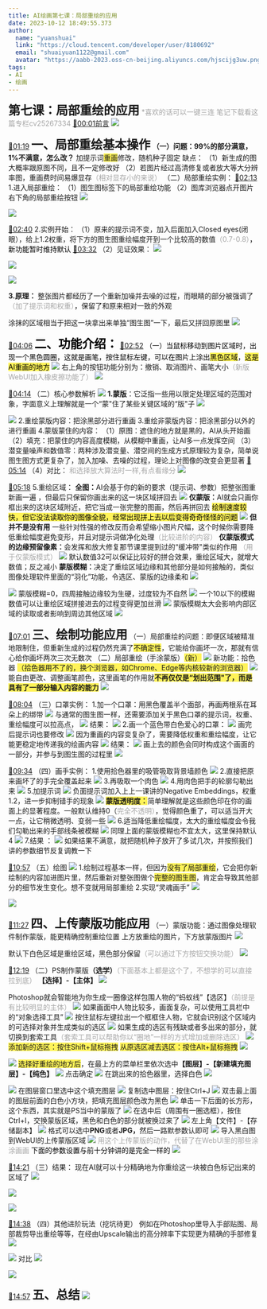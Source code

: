 ```yaml
---
title: AI绘画第七课：局部重绘的应用
date: 2023-10-12 18:49:55.373
author:
  name: "yuanshuai"
  link: "https://cloud.tencent.com/developer/user/8180692"
  email: "shuaiyuan1122@gmail.com"
  avatar: "https://aabb-2023.oss-cn-beijing.aliyuncs.com/hjscijg3uw.png"
tags:
- AI
- 绘画
---
```


<strong><font style='font-size:24px;'>第七课：局部重绘的应用</font></strong>
<font style='color:#a5a5a5;'>*喜欢的话可以一键三连</font>
<font style='color:#a5a5a5;'>笔记下载看这篇专栏cv25267334</font>
[🚩00:01前言](https://www.bilibili.com/video/BV1uL411e7Uk?p=1&t=1)
![](https://aabb-2023.oss-cn-beijing.aliyuncs.com/BV1uL411e7Uk_498146.jpg)

[🚩01:19](https://www.bilibili.com/video/BV1uL411e7Uk?p=1&t=79)
<strong><font style='font-size:24px;'>一、局部重绘基本操作</font></strong>
<strong>（一）问题：99%的部分满意，1%不满意，怎么改？</strong>
加提示词<font style='background-color:#fff359;'>重画</font>修改，随机种子固定
	缺点：
	（1）新生成的图大概率跟原图不同，且不一定修改好
	（2）若图片经过高清修复或者放大等大分辨率图，重画费时间易爆显存<font style='color:#a5a5a5;'>（相对显存小的来说）</font>
（二）局部重绘实例：
[🚩02:13](https://www.bilibili.com/video/BV1uL411e7Uk?p=1&t=132)
1.进入局部重绘：
（1）图生图标签下的局部重绘功能
（2）图库浏览器点开图片右下角的局部重绘按钮
![](https://aabb-2023.oss-cn-beijing.aliyuncs.com/BV1uL411e7Uk_975419.jpg)


![](https://aabb-2023.oss-cn-beijing.aliyuncs.com/BV1uL411e7Uk_816596.jpg)

[🚩02:40](https://www.bilibili.com/video/BV1uL411e7Uk?p=1&t=160)
2.实例开始：
（1）原来的提示词不变，加入后面加入Closed eyes(闭眼），给上1.2权重，将下方的图生图重绘幅度开到一个比较高的数值<font style='color:#a5a5a5;'>（0.7-0.8）</font><font style='color:#000000;'>，新功能暂时维持默认</font>
[🚩03:32](https://www.bilibili.com/video/BV1uL411e7Uk?p=1&t=212)
（2）见证效果：
![](https://aabb-2023.oss-cn-beijing.aliyuncs.com/BV1uL411e7Uk_301256.jpg)


![](https://aabb-2023.oss-cn-beijing.aliyuncs.com/BV1uL411e7Uk_547747.jpg)


![](https://aabb-2023.oss-cn-beijing.aliyuncs.com/BV1uL411e7Uk_630223.jpg)


<strong>3.原理：</strong>
整张图片都经历了一个重新加噪并去噪的过程，而眼睛的部分被强调了<font style='color:#a5a5a5;'>（加了提示词和权重）</font><font style='color:#000000;'>，</font>保留了和原来相对一致的外观

涂抹的区域相当于把这一块拿出来单独“图生图”一下，最后又拼回原图里
![](https://aabb-2023.oss-cn-beijing.aliyuncs.com/BV1uL411e7Uk_458224.jpg)

[🚩04:06](https://www.bilibili.com/video/BV1uL411e7Uk?p=1&t=246)
<strong><font style='color:#000000;font-size:24px;'>二、功能介绍：</font></strong>
[🚩02:52](https://www.bilibili.com/video/BV1uL411e7Uk?p=1&t=171)
<font style='color:#000000;'>（一）当鼠标移动到图片区域时，出现一个黑色圆圈，这就是画笔，按住鼠标左键，可以在图片上涂出</font><font style='color:#000000;background-color:#fff359;'>黑色区域</font><font style='color:#000000;'>，</font><font style='color:#000000;background-color:#fff359;'>这是AI重画的地方</font>
![](https://aabb-2023.oss-cn-beijing.aliyuncs.com/BV1uL411e7Uk_307005.jpg)
右上角的按钮功能分别为：撤销、取消图片、画笔大小<font style='color:#a5a5a5;'>（新版WebUI加入橡皮擦功能了）</font>
![](https://aabb-2023.oss-cn-beijing.aliyuncs.com/BV1uL411e7Uk_535754.jpg)

[🚩04:14](https://www.bilibili.com/video/BV1uL411e7Uk?p=1&t=253)
（二）核心参数解析
![](https://aabb-2023.oss-cn-beijing.aliyuncs.com/BV1uL411e7Uk_367349.jpg)
<strong>1.蒙版</strong>：它泛指一些用以限定处理区域的范围对象，字面意义上理解就是一个“蒙"住了某些关键区域的“版"子
![](https://aabb-2023.oss-cn-beijing.aliyuncs.com/BV1uL411e7Uk_234717.jpg)

![](https://aabb-2023.oss-cn-beijing.aliyuncs.com/BV1uL411e7Uk_519610.jpg)
2.重绘蒙版内容：把涂黑部分进行重画
3.重绘非蒙版内容：把涂黑部分以外的进行重画
4.蒙版蒙住的内容：
	（1）原图：遮住的地方就是黑的，AI从头开始画
	（2）填充：把蒙住的内容高度模糊，从模糊中重画，让AI多一点发挥空间
	（3）潜变量噪声和数值零：两种涉及潜变量、潜空间的生成方式原理较为复杂，简单说图生图方式更复杂了，加入加噪、去噪的过程，理论上对图像的改变会更显著
[🚩05:14](https://www.bilibili.com/video/BV1uL411e7Uk?p=1&t=313)
（4）对比：
<font style='color:#a5a5a5;'>和选择放大算法时一样,有点看缘分</font>
![](https://aabb-2023.oss-cn-beijing.aliyuncs.com/BV1uL411e7Uk_609119.jpg)

[🚩05:18](https://www.bilibili.com/video/BV1uL411e7Uk?p=1&t=318)
5.重绘区域：
<strong>全图：</strong>AI会基于你的新的要求（提示词、参数）把整张图重新画一遍 ，但最后只保留你画出来的这一块区域拼回去
![](https://aabb-2023.oss-cn-beijing.aliyuncs.com/BV1uL411e7Uk_715737.jpg)
<strong>仅蒙版：</strong>AI就会只画你框出来的这块区域附近，把它当成一张完整的图画，然后再拼回去
<font style='background-color:#fff359;color:#000000;'>绘制速度较快，但它没法读取你的图像全貌，经常出现拼上去以后变得奇奇怪怪的问题</font>
![](https://aabb-2023.oss-cn-beijing.aliyuncs.com/BV1uL411e7Uk_717803.jpg)
<strong>但并不是没有用</strong>
一些针对性强的修改反而会希望缩小图片尺幅，这个时候你需要降低重绘幅度避免变形，并且对提示词做净化处理<font style='color:#a5a5a5;'>（比较进阶的内容）</font>
<strong>仅蒙版模式的边缘预留像素：</strong>会发挥和放大修复那节课里提到过的“缓冲带"类似的作用
<font style='color:#a5a5a5;'>（用于仅蒙版模式）</font>
![](https://aabb-2023.oss-cn-beijing.aliyuncs.com/BV1uL411e7Uk_896148.jpg)
默认数值32可以保证比较好的拼合效果，重绘区域大，就增大数值；反之减小
<strong>蒙版模糊：</strong>决定了重绘区域边缘和其他部分是如何接触的，类似图像处理软件里面的“羽化”功能，令选区、蒙版的边缘柔和
![](https://aabb-2023.oss-cn-beijing.aliyuncs.com/BV1uL411e7Uk_870293.jpg)

![](https://aabb-2023.oss-cn-beijing.aliyuncs.com/BV1uL411e7Uk_876700.jpg)
蒙版模糊=0，四周接触边缘较为生硬，过度较为不自然
![](https://aabb-2023.oss-cn-beijing.aliyuncs.com/BV1uL411e7Uk_076394.jpg)
一个10以下的模糊数值可以让重绘区域拼接进去的过程变得更加丝滑
![](https://aabb-2023.oss-cn-beijing.aliyuncs.com/BV1uL411e7Uk_182988.jpg)
蒙版模糊太大会影响内部区域的读取或者影响到周边其他区域
![](https://aabb-2023.oss-cn-beijing.aliyuncs.com/BV1uL411e7Uk_438403.jpg)

[🚩07:01](https://www.bilibili.com/video/BV1uL411e7Uk?p=1&t=421)
<strong><font style='font-size:24px;'>三、绘制功能应用</font></strong>
（一）局部重绘的问题：即便区域被精准地限制住，但重新生成的过程仍然充满了<font style='background-color:#fff359;'>不确定性</font>，它能给你画坏一次，那就有信心给你画坏两次三次无数次
（二）局部重绘（手涂蒙版）<font style='background-color:#fff359;'>（新）</font>
![](https://aabb-2023.oss-cn-beijing.aliyuncs.com/BV1uL411e7Uk_218916.jpg)
新功能：拾色器
<font style='background-color:#fff359;'>（拾色器用不了的，换个浏览器，如Chrome、Edge等内核较新的浏览器）</font>
![](https://aabb-2023.oss-cn-beijing.aliyuncs.com/BV1uL411e7Uk_134632.jpg)
能自由更改、调整画笔颜色，这里画笔的作用就<strong><font style='background-color:#fff359;'>不再仅仅是“划出范围"了，而是具有了一部分输入内容的能力</font></strong>
![](https://aabb-2023.oss-cn-beijing.aliyuncs.com/BV1uL411e7Uk_751808.jpg)

[🚩08:04](https://www.bilibili.com/video/BV1uL411e7Uk?p=1&t=484)
（三）口罩实例：
1.加一个口罩：用黑色覆盖半个面部，再画两根系在耳朵上的绑带
![](https://aabb-2023.oss-cn-beijing.aliyuncs.com/BV1uL411e7Uk_502831.jpg)
与通常的图生图一样，还需要添加关于黑色口罩的提示词，权重、重绘幅度可以拉高点，
![](https://aabb-2023.oss-cn-beijing.aliyuncs.com/BV1uL411e7Uk_531192.jpg)
结果：
![](https://aabb-2023.oss-cn-beijing.aliyuncs.com/BV1uL411e7Uk_773839.jpg)
2.画一个蓝色带白色爱心的口罩：
![](https://aabb-2023.oss-cn-beijing.aliyuncs.com/BV1uL411e7Uk_248868.jpg)
画完后提示词也要修改
![](https://aabb-2023.oss-cn-beijing.aliyuncs.com/BV1uL411e7Uk_437618.jpg)
因为重画的内容变复杂了，需要降低权重和重绘幅度，让它能更稳定地传递我的绘画内容
![](https://aabb-2023.oss-cn-beijing.aliyuncs.com/BV1uL411e7Uk_570050.jpg)
结果：
![](https://aabb-2023.oss-cn-beijing.aliyuncs.com/BV1uL411e7Uk_590817.jpg)
画上去的颜色会同时构成这个画面的一部分，并参与到图生图的过程里
![](https://aabb-2023.oss-cn-beijing.aliyuncs.com/BV1uL411e7Uk_958707.jpg)

[🚩09:34](https://www.bilibili.com/video/BV1uL411e7Uk?p=1&t=573)
（四）画手实例：
1.使用拾色器里的吸管吸取背景墙颜色
![](https://aabb-2023.oss-cn-beijing.aliyuncs.com/BV1uL411e7Uk_447138.jpg)
2.直接把原来画坏了的手完全覆盖起来
![](https://aabb-2023.oss-cn-beijing.aliyuncs.com/BV1uL411e7Uk_072838.jpg)
3.再吸取一个肉色
![](https://aabb-2023.oss-cn-beijing.aliyuncs.com/BV1uL411e7Uk_427817.jpg)
4.用肉色把手的轮廓勾勒出来
![](https://aabb-2023.oss-cn-beijing.aliyuncs.com/BV1uL411e7Uk_031937.jpg)
5.加提示词
![](https://aabb-2023.oss-cn-beijing.aliyuncs.com/BV1uL411e7Uk_282404.jpg)
负面提示词加入上上一课讲的Negative Embeddings，权重1.2，进一步抑制错手的现象
![](https://aabb-2023.oss-cn-beijing.aliyuncs.com/BV1uL411e7Uk_586260.jpg)
<strong><font style='background-color:#fff359;'>蒙版透明度：</font></strong>简单理解就是这些颜色印在你的画面上的显著程度。一般默认维持0（<font style='color:#a5a5a5;'>完全不透明）</font>，觉得颜色重了，可以适当开大一点，让它稍微透明、变弱一些
![](https://aabb-2023.oss-cn-beijing.aliyuncs.com/BV1uL411e7Uk_056655.jpg)
6.适当降低重绘幅度，太大的重绘幅度会令我们勾勒出来的手部线条被模糊
![](https://aabb-2023.oss-cn-beijing.aliyuncs.com/BV1uL411e7Uk_356130.jpg)
同理上面的蒙版模糊也不宜太大，这里保持默认4
![](https://aabb-2023.oss-cn-beijing.aliyuncs.com/BV1uL411e7Uk_828837.jpg)
7.结果 ：
![](https://aabb-2023.oss-cn-beijing.aliyuncs.com/BV1uL411e7Uk_276581.jpg)
如果结果不满意，就把随机种子放开了多试几次，并按照我们讲的参数细节反复调教一下

[🚩10:57](https://www.bilibili.com/video/BV1uL411e7Uk?p=1&t=657)
（五）绘图
![](https://aabb-2023.oss-cn-beijing.aliyuncs.com/BV1uL411e7Uk_764355.jpg)
1.绘制过程基本一样，但因为<font style='background-color:#fff359;'>没有了局部重绘</font>，它会把你新绘制的内容加进图片里，然后重新对整张图做个<font style='background-color:#fff359;'>完整的图生图</font>，肯定会导致其他部分的细节发生变化。想不变就用局部重绘
2.实现“灵魂画手”
![](https://aabb-2023.oss-cn-beijing.aliyuncs.com/BV1uL411e7Uk_629166.jpg)


![](https://aabb-2023.oss-cn-beijing.aliyuncs.com/BV1uL411e7Uk_068342.jpg)

[🚩11:27](https://www.bilibili.com/video/BV1uL411e7Uk?p=1&t=687)
<strong><font style='font-size:24px;'>四、上传蒙版功能应用</font></strong>
（一）蒙版功能：通过图像处理软件制作蒙版，能更精确控制重绘位置
上方放重绘的图片，下方放蒙版图片
![](https://aabb-2023.oss-cn-beijing.aliyuncs.com/BV1uL411e7Uk_522074.jpg)

默认下白色区域是重绘区域，黑色部分保留<font style='color:#a5a5a5;'>（可以通过下方按钮交换功能）</font>
![](https://aabb-2023.oss-cn-beijing.aliyuncs.com/BV1uL411e7Uk_660785.jpg)

[🚩12:19](https://www.bilibili.com/video/BV1uL411e7Uk?p=1&t=739)
（二）PS制作蒙版<strong>（选学）</strong><font style='color:#a5a5a5;'>（下面基本上都是这个了，不想学的可以直接拉到底）</font>
<strong>【选择】-【主体】</strong>
![](https://aabb-2023.oss-cn-beijing.aliyuncs.com/BV1uL411e7Uk_611890.jpg)

Photoshop就会智能地为你生成一圈像这样包围人物的“蚂蚁线”【选区】<font style='color:#a5a5a5;'>（前提是有比较明显的主体）</font>
![](https://aabb-2023.oss-cn-beijing.aliyuncs.com/BV1uL411e7Uk_512794.jpg)
如果画面中人物比较多，画面复杂，可以使用工具栏中的“对象选择工具”
![](https://aabb-2023.oss-cn-beijing.aliyuncs.com/BV1uL411e7Uk_851952.jpg)
按住鼠标左键拉出一个框框住人物，它就会识别这个区域内的可选择对象并生成类似的选区
![](https://aabb-2023.oss-cn-beijing.aliyuncs.com/BV1uL411e7Uk_365439.jpg)
如果生成的选区有残缺或者多出来的部分，就切换到套索工具<font style='color:#a5a5a5;'>（套索工具可以帮助你以“圈地”一样的方式增加或删除选区）</font>
![](https://aabb-2023.oss-cn-beijing.aliyuncs.com/BV1uL411e7Uk_114371.jpg)
<font style='background-color:#fff359;'>添加新的选区：按住Shift+鼠标拖拽</font>
<font style='background-color:#fff359;'>从原选区减去选区：按住Alt+鼠标拖拽</font>
![](https://aabb-2023.oss-cn-beijing.aliyuncs.com/BV1uL411e7Uk_935628.jpg)

![](https://aabb-2023.oss-cn-beijing.aliyuncs.com/BV1uL411e7Uk_879877.jpg)
<font style='background-color:#fff359;'>选择好重绘的地方后</font>，在最上方的菜单栏里依次选中<strong>【图层】-【新建填充图层】-【纯色】</strong>
![](https://aabb-2023.oss-cn-beijing.aliyuncs.com/BV1uL411e7Uk_296583.jpg)
点击确定
![](https://aabb-2023.oss-cn-beijing.aliyuncs.com/BV1uL411e7Uk_079624.jpg)
在跳出来的拾色器里，选择白色
![](https://aabb-2023.oss-cn-beijing.aliyuncs.com/BV1uL411e7Uk_360610.jpg)

![](https://aabb-2023.oss-cn-beijing.aliyuncs.com/BV1uL411e7Uk_986156.jpg)
在图层窗口里选中这个填充图层
![](https://aabb-2023.oss-cn-beijing.aliyuncs.com/BV1uL411e7Uk_683882.jpg)
复制选中图层：按住Ctrl+J
![](https://aabb-2023.oss-cn-beijing.aliyuncs.com/BV1uL411e7Uk_881440.jpg)
双击最上面的图层前面的白色小方块，把填充图层颜色改为黑色
![](https://aabb-2023.oss-cn-beijing.aliyuncs.com/BV1uL411e7Uk_716383.jpg)
单击一下后面的长方形，这个东西，其实就是PS当中的蒙版了
![](https://aabb-2023.oss-cn-beijing.aliyuncs.com/BV1uL411e7Uk_431923.jpg)
在选中后（周围有一圈选框），按住Ctrl+I，交换蒙版区域，黑色和白色的部分就被换过来了
![](https://aabb-2023.oss-cn-beijing.aliyuncs.com/BV1uL411e7Uk_665331.jpg)
左上角【文件】-【存储副本】
![](https://aabb-2023.oss-cn-beijing.aliyuncs.com/BV1uL411e7Uk_521232.jpg)
格式可以选中<strong>PNG</strong>或者<strong>JPG，</strong>然后一路默参数认即可
![](https://aabb-2023.oss-cn-beijing.aliyuncs.com/BV1uL411e7Uk_668677.jpg)
导入黑白图到WebUI的上传蒙版区域
![](https://aabb-2023.oss-cn-beijing.aliyuncs.com/BV1uL411e7Uk_088792.jpg)
<font style='color:#a5a5a5;'>用这个上传蒙版的动作，代替了在WebUl里的那些涂涂画画</font>
<font style='color:#000000;'>下面的参数设置与前十分钟讲的是完全一样的</font>
![](https://aabb-2023.oss-cn-beijing.aliyuncs.com/BV1uL411e7Uk_197622.jpg)

[🚩14:21](https://www.bilibili.com/video/BV1uL411e7Uk?p=1&t=861)
（三）结果：
现在AI就可以十分精确地为你重绘这一块被白色标记出来的区域了
![](https://aabb-2023.oss-cn-beijing.aliyuncs.com/BV1uL411e7Uk_043403.jpg)


![](https://aabb-2023.oss-cn-beijing.aliyuncs.com/BV1uL411e7Uk_636518.jpg)


![](https://aabb-2023.oss-cn-beijing.aliyuncs.com/BV1uL411e7Uk_063996.jpg)

[🚩14:38](https://www.bilibili.com/video/BV1uL411e7Uk?p=1&t=877)
（四）其他进阶玩法（挖坑待更）
 例如在Photoshop里导入手部贴图、局部裁剪导出重绘等等，在经由Upscale输出的高分辨率下实现更为精确的手部修复
![](https://aabb-2023.oss-cn-beijing.aliyuncs.com/BV1uL411e7Uk_956791.jpg)

![](https://aabb-2023.oss-cn-beijing.aliyuncs.com/BV1uL411e7Uk_109126.jpg)
对比
![](https://aabb-2023.oss-cn-beijing.aliyuncs.com/BV1uL411e7Uk_147210.jpg)


![](https://aabb-2023.oss-cn-beijing.aliyuncs.com/BV1uL411e7Uk_101759.jpg)

[🚩14:57](https://www.bilibili.com/video/BV1uL411e7Uk?p=1&t=897)
<strong><font style='font-size:24px;'>五、总结</font></strong>
![](https://aabb-2023.oss-cn-beijing.aliyuncs.com/BV1uL411e7Uk_201515.jpg)

